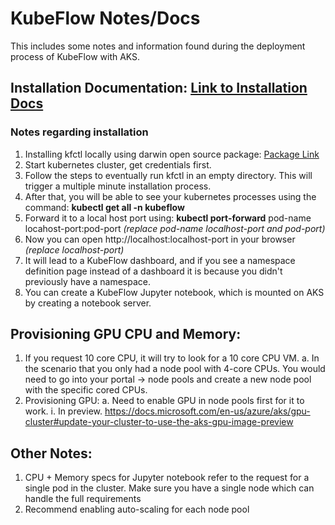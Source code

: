 # KubeFlow Notes/Docs
  This includes some notes and information found during the deployment process of KubeFlow with AKS.

## Installation Documentation: [Link to Installation Docs](https://www.kubeflow.org/docs/distributions/azure/deploy/install-kubeflow/)
### Notes regarding installation

  1. Installing kfctl locally using darwin open source package: [Package Link](https://github.com/kubeflow/kfctl/releases/tag/v1.2.0)
  2. Start kubernetes cluster, get credentials first. 
  3. Follow the steps to eventually run kfctl in an empty directory. This will trigger a multiple minute installation process.
  4. After that, you will be able to see your kubernetes processes using the command: **kubectl get all -n kubeflow**
  5. Forward it to a local host port using: **kubectl port-forward** pod-name locahost-port:pod-port *(replace pod-name localhost-port and pod-port)*
  6. Now you can open http://localhost:localhost-port in your browser *(replace localhost-port)*
  7. It will lead to a KubeFlow dashboard, and if you see a namespace definition page instead of a dashboard it is because you didn't previously have a namespace. 
  8. You can create a KubeFlow Jupyter notebook, which is mounted on AKS by creating a notebook server.

## Provisioning GPU CPU and Memory:
1. If you request 10 core CPU, it will try to look for a 10 core CPU VM.
	a. In the scenario that you only had a node pool with 4-core CPUs. You would need to go into your portal -> node pools and create a new node pool with the specific cored CPUs.
2. Provisioning GPU:
	a. Need to enable GPU in node pools first for it to work.
		i. In preview.
		https://docs.microsoft.com/en-us/azure/aks/gpu-cluster#update-your-cluster-to-use-the-aks-gpu-image-preview

## Other Notes:
1. CPU + Memory specs for Jupyter notebook refer to the request for a single pod in the cluster. Make sure you have a single node which can handle the full requirements
2. Recommend enabling auto-scaling for each node pool


